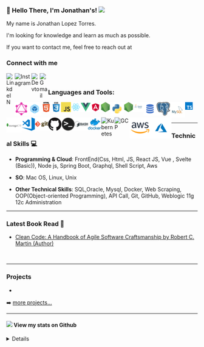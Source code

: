 ### 👋 Hello There, I'm Jonathan's!  <img src="https://github.com/TheDudeThatCode/TheDudeThatCode/blob/master/Assets/Earth.gif" width="24px">

My name is Jonathan Lopez Torres. 

I'm looking for knowledge and learn as much as possible.

If you want to contact me, feel free to reach out at 

### Connect with me
<a target="_blank" href="https://www.linkedin.com/in/aryclenio-barros-060322135/">
  <img align="left" alt="LinkdeIN" width="22px" src="https://static-exp1.licdn.com/sc/h/al2o9zrvru7aqj8e1x2rzsrca" />
</a>
<a target="_blank" href="https://www.instagram.com/lopeztorres2590/">
  <img align="left" alt="Instagram" width="44px" src="https://i.blogs.es/84fb9a/instagram/1366_2000.jpg" />
</a>
<a target="_blank" href="https://about.me/jonathanlopeztorres">
  <img align="left" alt="Devto" width="22px" src="https://about.me/s3/h/favicon/favicon_48.d67d3678.png" />
</a>
<a target="_blank" href="mailto:jonathino2590@gmail.com">
  <img align="left" alt="Gmail" width="22px" src="https://cdn.icon-icons.com/icons2/2631/PNG/512/gmail_new_logo_icon_159149.png" />
</a>

<br />


### Languages and Tools:

<img align="left" alt="graphql" width="35" src="https://raw.githubusercontent.com/github/explore/80688e429a7d4ef2fca1e82350fe8e3517d3494d/topics/graphql/graphql.png" />
<img align="left" alt="webpack" width="35" src="https://raw.githubusercontent.com/github/explore/80688e429a7d4ef2fca1e82350fe8e3517d3494d/topics/webpack/webpack.png" />
<img align="left" alt="HTML5" width="26px" src="https://raw.githubusercontent.com/github/explore/80688e429a7d4ef2fca1e82350fe8e3517d3494d/topics/html/html.png" />
<img align="left" alt="CSS3" width="26px" src="https://raw.githubusercontent.com/github/explore/80688e429a7d4ef2fca1e82350fe8e3517d3494d/topics/css/css.png" />
<img align="left" alt="JavaScript" width="26px" src="https://raw.githubusercontent.com/github/explore/80688e429a7d4ef2fca1e82350fe8e3517d3494d/topics/javascript/javascript.png" />
<img height="20" src="https://raw.githubusercontent.com/github/explore/80688e429a7d4ef2fca1e82350fe8e3517d3494d/topics/typescript/typescript.png">
<img align="left" alt="React" width="26px" src="https://raw.githubusercontent.com/github/explore/80688e429a7d4ef2fca1e82350fe8e3517d3494d/topics/react/react.png" />
<img align="left" alt="Vue" width="26px" src="https://raw.githubusercontent.com/github/explore/80688e429a7d4ef2fca1e82350fe8e3517d3494d/topics/vue/vue.png" />
<img align="left" alt="angular" width="26px" src="https://raw.githubusercontent.com/github/explore/80688e429a7d4ef2fca1e82350fe8e3517d3494d/topics/angular/angular.png" />
<img align="left" alt="Node.js" width="26px" src="https://raw.githubusercontent.com/github/explore/80688e429a7d4ef2fca1e82350fe8e3517d3494d/topics/nodejs/nodejs.png" />
<img align="left" alt="Python" width="35" src="https://raw.githubusercontent.com/github/explore/80688e429a7d4ef2fca1e82350fe8e3517d3494d/topics/python/python.png" />
<img align="left" alt="Node.js" width="26px" src="https://raw.githubusercontent.com/github/explore/80688e429a7d4ef2fca1e82350fe8e3517d3494d/topics/nodejs/nodejs.png" />
<img align="left" alt="Spring" width="26px" src="https://raw.githubusercontent.com/github/explore/80688e429a7d4ef2fca1e82350fe8e3517d3494d/topics/java/java.png" />
<img align="left" alt="SQL" width="35" src="https://raw.githubusercontent.com/github/explore/80688e429a7d4ef2fca1e82350fe8e3517d3494d/topics/sql/sql.png" />
<img align="left" alt="postgresql" width="35" src="https://raw.githubusercontent.com/github/explore/80688e429a7d4ef2fca1e82350fe8e3517d3494d/topics/postgresql/postgresql.png" />
<img align="left" alt="MySQL" width="40px" src="https://raw.githubusercontent.com/github/explore/80688e429a7d4ef2fca1e82350fe8e3517d3494d/topics/mysql/mysql.png" />
<img align="left" alt="MySQL" width="40px" src="https://raw.githubusercontent.com/github/explore/80688e429a7d4ef2fca1e82350fe8e3517d3494d/topics/mongodb/mongodb.png" />
<img align="left" alt="Visual Studio Code" width="35" src="https://raw.githubusercontent.com/github/explore/80688e429a7d4ef2fca1e82350fe8e3517d3494d/topics/visual-studio-code/visual-studio-code.png" /> 
<img align="left" alt="Git" width="35" src="https://raw.githubusercontent.com/github/explore/80688e429a7d4ef2fca1e82350fe8e3517d3494d/topics/git/git.png" />
<img align="left" alt="GitHub" width="35" src="https://raw.githubusercontent.com/github/explore/78df643247d429f6cc873026c0622819ad797942/topics/github/github.png" />
<img align="left" alt="Terminal" width="35" src="https://raw.githubusercontent.com/github/explore/80688e429a7d4ef2fca1e82350fe8e3517d3494d/topics/terminal/terminal.png" />
<img align="left" alt="Shell" width="35" src="https://raw.githubusercontent.com/github/explore/80688e429a7d4ef2fca1e82350fe8e3517d3494d/topics/bash/bash.png" />
<img align="left" alt="Docker" width="35" src="https://raw.githubusercontent.com/github/explore/80688e429a7d4ef2fca1e82350fe8e3517d3494d/topics/docker/docker.png" />
<img align="left" alt="Kubernetes" width="35" src="https://raw.githubusercontent.com/jmnote/z-icons/master/16x16/kubernetes.png" />
<img align="left" alt="GCP" width="40" src="https://github.com/melanieshi0120/melanieshi0120/blob/master/images/GCP_LOG.png" />
<img align="left" alt="AWS" width="55" src="https://raw.githubusercontent.com/github/explore/80688e429a7d4ef2fca1e82350fe8e3517d3494d/topics/aws/aws.png" />
<img align="left" alt="Azure" width="55" src="https://raw.githubusercontent.com/github/explore/80688e429a7d4ef2fca1e82350fe8e3517d3494d/topics/azure/azure.png" />
<br />
<br />

---
### Technical Skills 💻

- **Programming & Cloud**: 
FrontEnd(Css, Html, JS, React JS, Vue , Svelte (Basic)), Node js, Spring Boot, Graphql, Shell Script, Aws

- **SO**: 
Mac OS, Linux, Unix

- **Other Technical Skills**: SQL,Oracle, Mysql, Docker, Web Scraping, OOP(Object-oriented Programming), API Call, Git, GitHub, Weblogic 11g 12c Administration
---
### Latest Book Read 📕

- [Clean Code: A Handbook of Agile Software Craftsmanship by Robert C. Martin (Author) ](https://www.amazon.com/Clean-Code-Handbook-Software-Craftsmanship-ebook-dp-B001GSTOAM/dp/B001GSTOAM/ref=mt_other?_encoding=UTF8&me=&qid=1614262259)

<br />

---
### Projects
- [React build Vite JS]: https://github-readme-stats.vercel.app/api/pin/?username=jonathino2590&repo=react-vitejss&cache_seconds=86400&theme=react 

➡️ [more projects...](https://github.com/jonathino2590?tab=repositories)

----------

#### <img src="https://media.giphy.com/media/VgCDAzcKvsR6OM0uWg/giphy.gif" width="50"> View my stats on Github 

<details>

<img align="left" alt="Jonathan Lopez Torres Github Stats" src="https://github-readme-stats.vercel.app/api?username=jonathino2590&show_icons=true&hide_border=true&count_private=true&hide=&cache_seconds=86400&theme=dark">

</details>




